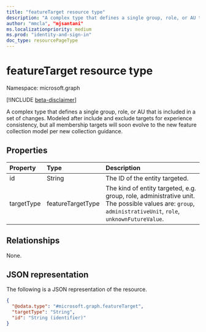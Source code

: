 ```yaml
---
title: "featureTarget resource type"
description: "A complex type that defines a single group, role, or AU that is included/exc in a set of changes."
author: "mmcla", "mjsantani"
ms.localizationpriority: medium
ms.prod: "identity-and-sign-in"
doc_type: resourcePageType
---
```


# featureTarget resource type

Namespace: microsoft.graph

[!INCLUDE [beta-disclaimer](../../includes/beta-disclaimer.md)]

A complex type that defines a single group, role, or AU that is included in a set of changes.
Modeled after include and exclude targets for experience consistency, but all membership targets will soon evolve to the new feature collection model per new collection guidance.

## Properties
|Property|Type|Description|
|:---|:---|:---|
|id|String|The ID of the entity targeted.|
|targetType|featureTargetType|The kind of entity targeted, e.g. group, role, administrative unit. The possible values are: `group`, `administrativeUnit`, `role`, `unknownFutureValue`.|

## Relationships
None.

## JSON representation
The following is a JSON representation of the resource.
<!-- {
  "blockType": "resource",
  "@odata.type": "microsoft.graph.featureTarget"
}
-->
``` json
{
  "@odata.type": "#microsoft.graph.featureTarget",
  "targetType": "String",
  "id": "String (identifier)"
}
```

